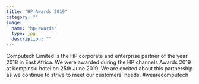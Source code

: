 ```yaml
---
title: "HP Awards 2019"
category: ""
image:
  name: "hp-awards"
  type: jpg
  description: ""
---
```


Computech Limited is the HP corporate and enterprise partner of the year 2018 in East Africa. We were awarded during the HP channels Awards 2019 at Kempinski hotel on 25th June 2019. We are excited about this partnership as we continue to strive to meet our customers’ needs. #wearecomputech
